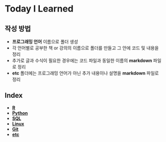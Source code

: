 # Today I Learned

## 작성 방법
- **프로그래밍 언어** 이름으로 폴더 생성
- 각 언어별로 공부한 책 or 강의의 이름으로 폴더를 만들고 그 안에 코드 및 내용을 정리
- 추가로 글과 수식이 필요한 경우에는 코드 파일과 동일한 이름의 **markdown** 파일로 정리
- **etc** 폴더에는 프로그래밍 언어가 아닌 추가 내용이나 설명을 **markdown** 파일로 정리

## Index

- [**R**](https://github.com/statKim/TIL/tree/master/R)
- [**Python**](https://github.com/statKim/TIL/tree/master/Python)
- [**SQL**](https://github.com/statKim/TIL/tree/master/SQL)
- [**Linux**](https://github.com/statKim/TIL/tree/master/Linux)
- [**Git**](https://github.com/statKim/TIL/tree/master/Git)
- [**etc**](https://github.com/statKim/TIL/tree/master/etc)

